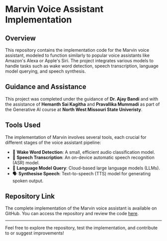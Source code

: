 # Marvin Voice Assistant Implementation

## Overview
This repository contains the implementation code for the Marvin voice assistant, modeled to function similarly to popular voice assistants like Amazon's Alexa or Apple's Siri. The project integrates various models to handle tasks such as wake word detection, speech transcription, language model querying, and speech synthesis.

## Guidance and Assistance
This project was completed under the guidance of **Dr. Ajay Bandi** and with the assistance of **Hemanth Sai Kagitha** and **Pravallika Mummadi** as part of the Generative AI course at  **North West Missouri State Univeristy**.

## Tools Used
The implementation of Marvin involves several tools, each crucial for different stages of the voice assistant pipeline:

- 🎤 **Wake Word Detection**: A small, efficient audio classification model.
- 📝 **Speech Transcription**: An on-device automatic speech recognition (ASR) model.
- 🧠 **Language Model Query**: Cloud-based large language models (LLMs).
- 🗣️ **Synthesise Speech**: Text-to-speech (TTS) model for generating spoken output.

## Repository Link
The complete implementation of the Marvin voice assistant is available on GitHub. You can access the repository and review the code [here](https://github.com/Jitender-Singh-NWM/Marvin.git).

---

Feel free to explore the repository, test the implementation, and contribute to or suggest improvements!

